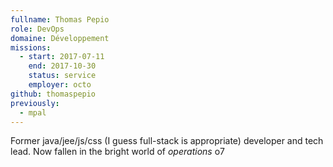 ```yaml
---
fullname: Thomas Pepio
role: DevOps
domaine: Développement
missions:
  - start: 2017-07-11
    end: 2017-10-30
    status: service
    employer: octo
github: thomaspepio
previously:
  - mpal
---
```

Former java/jee/js/css (I guess full-stack is appropriate) developer and tech lead. Now fallen in the bright world of *operations* o7